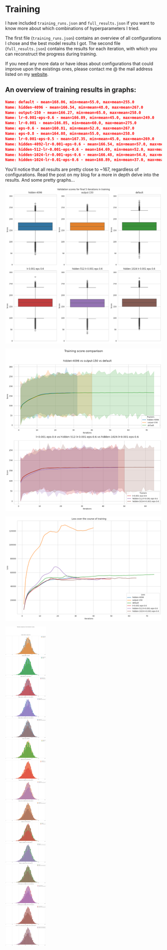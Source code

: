 # Training

I have included `training_runs.json` and `full_results.json` if you want to know more about which combinations of hyperparameters I tried.

The first file (`training_runs.json`) contains an overview of all configurations I chose and the best model results I got. The second file (`full_results.json`) contains the results for each iteration, with which you can reconstruct the progress during training.

If you need any more data or have ideas about configurations that could improve upon the existings ones, please contact me @ the mail address listed on my [website](https://obrhubr.org).

## An overview of training results in graphs:

```json
Name: default - mean=168.06, min=mean=55.0, max=mean=255.0
Name: hidden-4096 - mean=166.54, min=mean=48.0, max=mean=267.0
Name: output-150 - mean=166.27, min=mean=65.0, max=mean=258.0
Name: lr-0.001-eps-0.6 - mean=166.09, min=mean=45.0, max=mean=249.0
Name: lr-0.001 - mean=166.85, min=mean=60.0, max=mean=275.0
Name: eps-0.6 - mean=160.81, min=mean=52.0, max=mean=267.0
Name: eps-0.8 - mean=164.08, min=mean=55.0, max=mean=258.0
Name: lr-0.001-eps-0.5 - mean=167.35, min=mean=45.0, max=mean=269.0
Name: hidden-4092-lr-0.001-eps-0.6 - mean=166.54, min=mean=57.0, max=mean=255.0
Name: hidden-512-lr-0.001-eps-0.6 - mean=164.69, min=mean=52.0, max=mean=268.0
Name: hidden-1024-lr-0.001-eps-0.6 - mean=166.48, min=mean=54.0, max=mean=260.0
Name: hidden-1024-lr-0.01-eps-0.6 - mean=160.89, min=mean=37.0, max=mean=267.0
```

You'll notice that all results are pretty close to ~167, regardless of configurations. Read the post on my blog for a more in depth delve into the results.
And some pretty graphs...

![Boxplots comparing the different results.](../.github/boxplots.png)

![Comparing scores during training.](../.github/scores.png)

![Comparing loss during training.](../.github/loss.png)

![A one-to-one comparison of the different model's histograms](../.github/histograms.png)